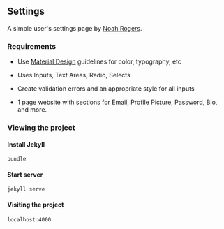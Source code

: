 ## Settings
A simple user's settings page by [Noah Rogers](http://treydor.github.io).

### Requirements
* Use [Material Design](http://www.google.com/design/spec/material-design/introduction.html) guidelines for color, typography, etc

* Uses Inputs, Text Areas, Radio, Selects

* Create validation errors and an appropriate style for all inputs

* 1 page website with sections for Email, Profile Picture, Password, Bio, and more.

### Viewing the project

#### Install Jekyll
```
bundle
```

#### Start server
```
jekyll serve
```

#### Visiting the project
```
localhost:4000
```
